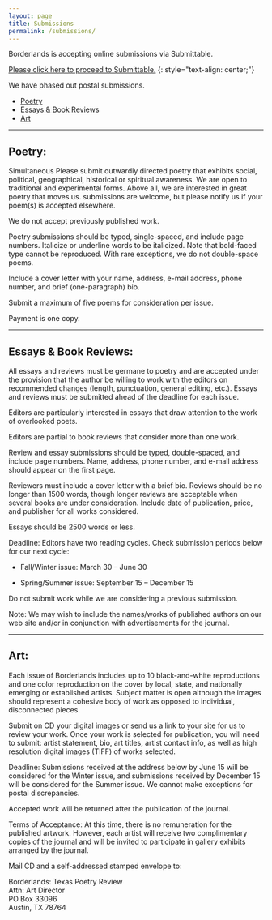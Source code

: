 ```yaml
---
layout: page
title: Submissions
permalink: /submissions/
---
```


Borderlands is accepting online submissions via Submittable.  

[Please click here to proceed to Submittable.](http://borderlands.submittable.com/submit)
{: style="text-align: center;"}

We have phased out postal submissions.  

* [Poetry](#poetry)
* [Essays & Book Reviews](#essays_reviews)
* [Art](#art)

---

## <a name="poetry">Poetry:</a>

 
Simultaneous   Please submit outwardly directed poetry that exhibits social, political, geographical, historical or spiritual awareness. We are open to traditional and experimental forms. Above all, we are interested in great poetry that moves us.
 submissions are welcome, but please notify us if your poem(s) is accepted elsewhere.

We do not accept previously published work.

Poetry submissions should be typed, single-spaced, and include page numbers. Italicize or underline words to be italicized. Note that bold-faced type cannot be reproduced. With rare exceptions, we do not double-space poems.

Include a cover letter with your name, address, e-mail address, phone number, and brief (one-paragraph) bio.

Submit a maximum of five poems for consideration per issue.

Payment is one copy. 

---

## <a name="essays_reviews">Essays & Book Reviews:</a>

All essays and reviews must be germane to poetry and are accepted under the provision that the author be willing to work with the editors on recommended changes (length, punctuation, general editing, etc.). Essays and reviews must be submitted ahead of the deadline for each issue.  

Editors are particularly interested in essays that draw attention to the work of overlooked poets.  

Editors are partial to book reviews that consider more than one work.  

Review and essay submissions should be typed, double-spaced, and include page numbers. Name, address, phone number, and e-mail address should appear on the first page.  

Reviewers must include a cover letter with a brief bio.
Reviews should be no longer than 1500 words, though longer reviews are acceptable when several books are under consideration. Include date of publication, price, and publisher for all works considered.  

Essays should be 2500 words or less.  

Deadline: Editors have two reading cycles. Check submission periods below for our next cycle:  

* Fall/Winter issue: March 30 – June 30  

* Spring/Summer issue: September 15 – December 15  

Do not submit work while we are considering a previous submission.  

Note: We may wish to include the names/works of published authors on our web site and/or in conjunction with advertisements for the journal.  

---


## <a name="art">Art:</a>

Each issue of Borderlands includes up to 10 black-and-white reproductions and one color reproduction on the cover by local, state, and nationally emerging or established artists. Subject matter is open although the images should represent a cohesive body of work as opposed to individual, disconnected pieces.  

Submit on CD your digital images or send us a link to your site for us to review your work. Once your work is selected for publication, you will need to submit: artist statement, bio, art titles, artist contact info, as well as high resolution digital images (TIFF) of works selected.  

Deadline: Submissions received at the address below by June 15 will be considered for the Winter issue, and submissions received by December 15 will be considered for the Summer issue. We cannot make exceptions for postal discrepancies.  

Accepted work will be returned after the publication of the journal.  

Terms of Acceptance: At this time, there is no remuneration for the published artwork. However, each artist will receive two complimentary copies of the journal and will be invited to participate in gallery exhibits arranged by the journal.  

Mail CD and a self-addressed stamped envelope to:  

Borderlands: Texas Poetry Review  
Attn: Art Director  
PO Box 33096  
Austin, TX 78764  